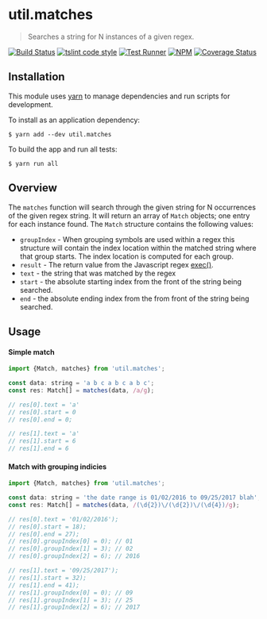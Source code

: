 # util.matches

> Searches a string for N instances of a given regex.

[![Build Status](https://travis-ci.org/jmquigley/util.matches.svg?branch=master)](https://travis-ci.org/jmquigley/util.matches)
[![tslint code style](https://img.shields.io/badge/code_style-TSlint-5ed9c7.svg)](https://palantir.github.io/tslint/)
[![Test Runner](https://img.shields.io/badge/testing-jest-blue.svg)](https://facebook.github.io/jest/)
[![NPM](https://img.shields.io/npm/v/util.matches.svg)](https://www.npmjs.com/package/util.matches)
[![Coverage Status](https://coveralls.io/repos/github/jmquigley/util.matches/badge.svg?branch=master)](https://coveralls.io/github/jmquigley/util.matches?branch=master)


## Installation

This module uses [yarn](https://yarnpkg.com/en/) to manage dependencies and run scripts for development.

To install as an application dependency:
```
$ yarn add --dev util.matches
```

To build the app and run all tests:
```
$ yarn run all
```


## Overview

The `matches` function will search through the given string for N occurrences of the given regex string.  It will return an array of `Match` objects; one entry for each instance found.  The `Match` structure contains the following values:

- `groupIndex` - When grouping symbols are used within a regex this structure will contain the index location within the matched string where that group starts.  The index location is computed for each group.
- `result` - The return value from the Javascript regex [exec()](https://developer.mozilla.org/en-US/docs/Web/JavaScript/Reference/Global_Objects/RegExp/exec).
- `text` - the string that was matched by the regex
- `start` - the absolute starting index from the front of the string being searched.
- `end` - the absolute ending index from the from front of the string being searched.


## Usage

#### Simple match
```javascript
import {Match, matches} from 'util.matches';

const data: string = 'a b c a b c a b c';
const res: Match[] = matches(data, /a/g);

// res[0].text = 'a'
// res[0].start = 0
// res[0].end = 0;

// res[1].text = 'a'
// res[1].start = 6
// res[1].end = 6
```

#### Match with grouping indicies

```javascript
import {Match, matches} from 'util.matches';

const data: string = 'the date range is 01/02/2016 to 09/25/2017 blah';
const res: Match[] = matches(data, /(\d{2})\/(\d{2})\/(\d{4})/g);

// res[0].text = '01/02/2016');
// res[0].start = 18);
// res[0].end = 27);
// res[0].groupIndex[0] = 0); // 01
// res[0].groupIndex[1] = 3); // 02
// res[0].groupIndex[2] = 6); // 2016

// res[1].text = '09/25/2017');
// res[1].start = 32);
// res[1].end = 41);
// res[1].groupIndex[0] = 0); // 09
// res[1].groupIndex[1] = 3); // 25
// res[1].groupIndex[2] = 6); // 2017
```
